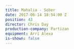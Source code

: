 ```yaml
---
title: Mahalia - Sober
date: 2017-06-14 18:54:00 Z
position: 43
director: Chris Day
production-company: Partizan
equipment: Arri Alexa
is-shown: false
---
```


